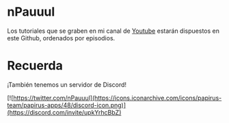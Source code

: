 # nPauuul
Los tutoriales que se graben en mi canal de [Youtube](https://www.youtube.com/channel/UCseEuhfO1ajPf8Iz3Mtqylg) estarán dispuestos en este Github, ordenados por episodios.

# Recuerda
¡También tenemos un servidor de Discord!

[![https://twitter.com/nPauuul](https://icons.iconarchive.com/icons/papirus-team/papirus-apps/48/discord-icon.png)](https://discord.com/invite/upkYrhcBbZ)

